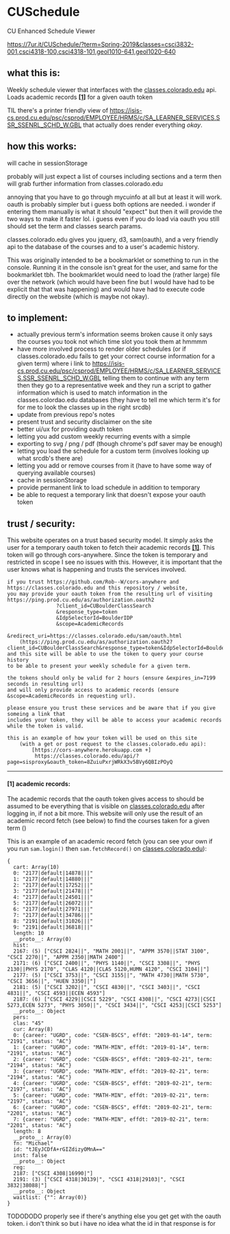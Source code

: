 # CUSchedule
CU Enhanced Schedule Viewer

https://7ur.it/CUSchedule/?term=Spring-2019&classes=csci3832-001,csci4318-100,csci4318-101,geol1010-641,geol1020-640

## what this is:

Weekly schedule viewer that interfaces with the [classes.colorado.edu](https://classes.colorado.edu) api. Loads academic records **[[1]](#1-academic-records)** for a given oauth token 


TIL there's a printer friendly view of https://isis-cs.prod.cu.edu/psc/csprod/EMPLOYEE/HRMS/c/SA_LEARNER_SERVICES.SSR_SSENRL_SCHD_W.GBL that actually does render everything _okay_.

## how this works:

will cache in sessionStorage

probably will just expect a list of courses including sections and a term then will grab further information from classes.colorado.edu

annoying that you have to go through mycuinfo at all but at least it will work. oauth is probably simpler but i guess both options are needed. i wonder if entering them manually is what it should "expect" but then it will provide the two ways to make it faster lol. i guess even if you do load via oauth you still should set the term and classes search params.

classes.colorado.edu gives you jquery, d3, sam(oauth), and a very friendly api to the database of the courses and to a user's academic history.

This was originally intended to be a bookmarklet or something to run in the console. Running it in the console isn't great for the user, and same for the bookmarklet tbh. The bookmarklet would need to load the (rather large) file over the network (which would have been fine but I would have had to be explicit that that was happening) and would have had to execute code directly on the website (which is maybe not okay).


## to implement:

- actually previous term's information seems broken cause it only says the courses you took not which time slot you took them at hmmmm
- have more involved process to render older schedules (or if classes.colorado.edu fails to get your correct course information for a given term) where i link to https://isis-cs.prod.cu.edu/psc/csprod/EMPLOYEE/HRMS/c/SA_LEARNER_SERVICES.SSR_SSENRL_SCHD_W.GBL telling them to continue with any term then they go to a representative week and they run a script to gather information which is used to match information in the classes.colordao.edu databases (they have to tell me which term it's for for me to look the classes up in the right srcdb)
- update from previous repo's notes
- present trust and security disclaimer on the site
- better ui/ux for providing oauth token
- letting you add custom weekly recurring events with a simple 
- exporting to svg / png / pdf (though chrome's pdf saver may be enough)
- letting you load the schedule for a custom term (involves looking up what srcdb's there are)
- letting you add or remove courses from it (have to have some way of querying available courses)
- cache in sessionStorage
- provide permanent link to load schedule in addition to temporary
- be able to request a temporary link that doesn't expose your oauth token


## trust / security:

This website operates on a trust based security model. It simply asks the user for a temporary oauth token to fetch their academic records **[[1]](#1-academic-records)**. This token will go through cors-anywhere. Since the token is temporary and restricted in scope I see no issues with this. However, it is important that the user knows what is happening and trusts the services involved.

```
if you trust https://github.com/Rob--W/cors-anywhere and
https://classes.colorado.edu and this repository / website,
you may provide your oauth token from the resulting url of visiting
https://ping.prod.cu.edu/as/authorization.oauth2
				?client_id=CUBoulderClassSearch
				&response_type=token
				&IdpSelectorId=BoulderIDP
				&scope=AcademicRecords
				&redirect_uri=https://classes.colorado.edu/sam/oauth.html
	(https://ping.prod.cu.edu/as/authorization.oauth2?client_id=CUBoulderClassSearch&response_type=token&IdpSelectorId=BoulderIDP&scope=AcademicRecords&redirect_uri=https://classes.colorado.edu/sam/oauth.html)
and this site will be able to use the token to query your course history
to be able to present your weekly schedule for a given term.

the tokens should only be valid for 2 hours (ensure &expires_in=7199 seconds in resulting url)
and will only provide access to academic records (ensure &scope=AcademicRecords in requesting url).

please ensure you trust these services and be aware that if you give someing a link that
includes your token, they will be able to access your academic records while the token is valid.

this is an example of how your token will be used on this site
	(with a get or post request to the classes.colorado.edu api):
		[https://cors-anywhere.herokuapp.com +]
		 https://classes.colorado.edu/api/?page=sisproxy&oauth_token=8ZuiuPxrjWRkX3v5BVy6QBIzPOyQ
```

---

#### [1] academic records:

The academic records that the oauth token gives access to should be assumed to be everything that is visible on [classes.colorado.edu](https://classes.colorado.edu) after logging in, if not a bit more. This website will only use the result of an academic record fetch (see below) to find the courses taken for a given term ()

This is an example of an academic record fetch (you can see your own if you run `sam.login()` then `sam.fetchRecord()` on [classes.colorado.edu](https://classes.colorado.edu)):

```
{
  cart: Array(10)
  0: "2177|default|14878|||"
  1: "2177|default|14880|||"
  2: "2177|default|17252|||"
  3: "2177|default|21478|||"
  4: "2177|default|24501|||"
  5: "2177|default|26072|||"
  6: "2177|default|27971|||"
  7: "2177|default|34786|||"
  8: "2191|default|31026|||"
  9: "2191|default|36818|||"
  length: 10
  __proto__: Array(0)
  hist:
  2167: (5) ["CSCI 2824||", "MATH 2001||", "APPM 3570||STAT 3100", "CSCI 2270||", "APPM 2350||MATH 2400"]
  2171: (6) ["CSCI 2400||", "PHYS 1140||", "CSCI 3308||", "PHYS 2130||PHYS 2170", "CLAS 4120||CLAS 5120,HUMN 4120", "CSCI 3104||"]
  2177: (5) ["CSCI 3753||", "CSCI 3155||", "MATH 4730||MATH 5730", "CSCI 3656||", "HUEN 3350||"]
  2181: (5) ["CSCI 3202||", "CSCI 4830||", "CSCI 3403||", "CSCI 4831||", "CSCI 4593||ECEN 4593"]
  2187: (6) ["CSCI 4229||CSCI 5229", "CSCI 4308||", "CSCI 4273||CSCI 5273,ECEN 5273", "PHYS 3050||", "CSCI 3434||", "CSCI 4253||CSCI 5253"]
  __proto__: Object
  pers:
  clas: "45"
  cur: Array(8)
  0: {career: "UGRD", code: "CSEN-BSCS", effdt: "2019-01-14", term: "2191", status: "AC"}
  1: {career: "UGRD", code: "MATH-MIN", effdt: "2019-01-14", term: "2191", status: "AC"}
  2: {career: "UGRD", code: "CSEN-BSCS", effdt: "2019-02-21", term: "2194", status: "AC"}
  3: {career: "UGRD", code: "MATH-MIN", effdt: "2019-02-21", term: "2194", status: "AC"}
  4: {career: "UGRD", code: "CSEN-BSCS", effdt: "2019-02-21", term: "2197", status: "AC"}
  5: {career: "UGRD", code: "MATH-MIN", effdt: "2019-02-21", term: "2197", status: "AC"}
  6: {career: "UGRD", code: "CSEN-BSCS", effdt: "2019-02-21", term: "2201", status: "AC"}
  7: {career: "UGRD", code: "MATH-MIN", effdt: "2019-02-21", term: "2201", status: "AC"}
  length: 8
  __proto__: Array(0)
  fn: "Michael"
  id: "tJEyJCDfA+rGIZdizyOMnA=="
  inst: false
  __proto__: Object
  reg:
  2187: ["CSCI 4308|16990|"]
  2191: (3) ["CSCI 4318|30139|", "CSCI 4318|29103|", "CSCI 3832|38088|"]
  __proto__: Object
  waitlist: {"": Array(0)}
}
```

TODODODO
properly see if there's anything else you get get with the oauth token. i don't think so but i have no idea what the id in that response is for